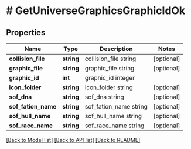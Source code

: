 # # GetUniverseGraphicsGraphicIdOk

## Properties

Name | Type | Description | Notes
------------ | ------------- | ------------- | -------------
**collision_file** | **string** | collision_file string | [optional] 
**graphic_file** | **string** | graphic_file string | [optional] 
**graphic_id** | **int** | graphic_id integer | 
**icon_folder** | **string** | icon_folder string | [optional] 
**sof_dna** | **string** | sof_dna string | [optional] 
**sof_fation_name** | **string** | sof_fation_name string | [optional] 
**sof_hull_name** | **string** | sof_hull_name string | [optional] 
**sof_race_name** | **string** | sof_race_name string | [optional] 

[[Back to Model list]](../../README.md#documentation-for-models) [[Back to API list]](../../README.md#documentation-for-api-endpoints) [[Back to README]](../../README.md)


